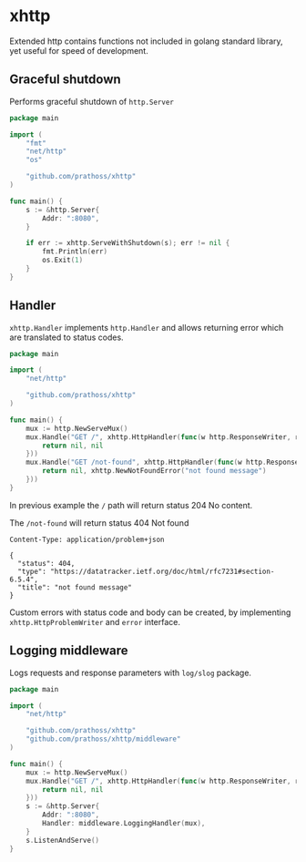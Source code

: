 # xhttp

Extended http contains functions not included in golang standard library,
yet useful for speed of development.

## Graceful shutdown

Performs graceful shutdown of `http.Server`

```go
package main

import (
    "fmt"
    "net/http"
    "os"

    "github.com/prathoss/xhttp"
)

func main() {
    s := &http.Server{
        Addr: ":8080",
    }

    if err := xhttp.ServeWithShutdown(s); err != nil {
        fmt.Println(err)
        os.Exit(1)
    }
}
```

## Handler

`xhttp.Handler` implements `http.Handler` and allows returning error which are translated to status codes.

```go
package main

import (
    "net/http"

    "github.com/prathoss/xhttp"
)

func main() {
    mux := http.NewServeMux()
    mux.Handle("GET /", xhttp.HttpHandler(func(w http.ResponseWriter, r *http.Request) (any, error) {
        return nil, nil
    }))
    mux.Handle("GET /not-found", xhttp.HttpHandler(func(w http.ResponseWriter, r *http.Request) (any, error) {
        return nil, xhttp.NewNotFoundError("not found message")
    }))
}
```

In previous example the `/` path will return status 204 No content.

The `/not-found` will return status 404 Not found
```
Content-Type: application/problem+json

{
  "status": 404,
  "type": "https://datatracker.ietf.org/doc/html/rfc7231#section-6.5.4",
  "title": "not found message"
}
```

Custom errors with status code and body can be created, by implementing `xhttp.HttpProblemWriter` and `error` interface.

## Logging middleware

Logs requests and response parameters with `log/slog` package.

```go
package main

import (
    "net/http"

    "github.com/prathoss/xhttp"
    "github.com/prathoss/xhttp/middleware"
)

func main() {
    mux := http.NewServeMux()
    mux.Handle("GET /", xhttp.HttpHandler(func(w http.ResponseWriter, r *http.Request) (any, error) {
        return nil, nil
    }))
    s := &http.Server{
        Addr: ":8080",
        Handler: middleware.LoggingHandler(mux),
    }
    s.ListenAndServe()
}
```
